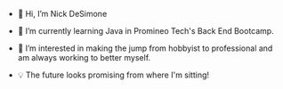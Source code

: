 - 👋 Hi, I’m Nick DeSimone

- 🌱 I’m currently learning Java in Promineo Tech's Back End Bootcamp.

- 👀 I’m interested in making the jump from hobbyist to professional and am always working to better myself.

- 💡 The future looks promising from where I'm sitting!


<!---
NckDeSimone/NckDeSimone is a ✨ special ✨ repository because its `README.md` (this file) appears on your GitHub profile.
You can click the Preview link to take a look at your changes.
--->
